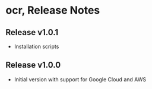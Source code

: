 # ocr, Release Notes

## Release v1.0.1

* Installation scripts

## Release v1.0.0

* Initial version with support for Google Cloud and AWS

